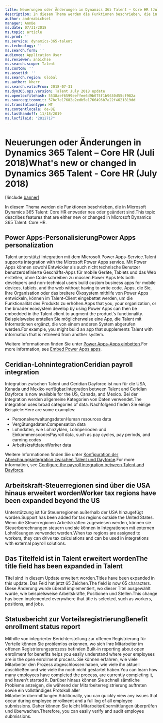 ```yaml
---
title: Neuerungen oder Änderungen in Dynamics 365 Talent – Core HR (Juli 2018)
description: In diesem Thema werden die Funktionen beschrieben, die in Microsoft Dynamics 365 Talent – Core HR entweder neu oder geändert sind.
author: andreabichsel
manager: AnnBe
ms.date: 07/31/2018
ms.topic: article
ms.prod: ''
ms.service: dynamics-365-talent
ms.technology: ''
ms.search.form: ''
audience: Application User
ms.reviewer: anbichse
ms.search.scope: Talent
ms.custom: ''
ms.assetid: ''
ms.search.region: Global
ms.author: kherr
ms.search.validFrom: 2018-07-31
ms.dyn365.ops.version: Talent July 2018 update
ms.openlocfilehash: 5538aef6599eeffee6d9b075f1b9630d55cf982a
ms.sourcegitcommit: 57bc7e17682e2edb5e1766496b7a22f4621819dd
ms.translationtype: HT
ms.contentlocale: de-DE
ms.lasthandoff: 11/18/2019
ms.locfileid: "2812717"
---
```

# <a name="whats-new-or-changed-in-dynamics-365-talent---core-hr-july-2018"></a><span data-ttu-id="80279-103">Neuerungen oder Änderungen in Dynamics 365 Talent – Core HR (Juli 2018)</span><span class="sxs-lookup"><span data-stu-id="80279-103">What's new or changed in Dynamics 365 Talent - Core HR (July 2018)</span></span>

[!include [banner](includes/banner.md)]

<span data-ttu-id="80279-104">In diesem Thema werden die Funktionen beschrieben, die in Microsoft Dynamics 365 Talent: Core HR entweder neu oder geändert sind.</span><span class="sxs-lookup"><span data-stu-id="80279-104">This topic describes features that are either new or changed in Microsoft Dynamics 365 Talent: Core HR.</span></span>

## <a name="power-apps-personalization"></a><span data-ttu-id="80279-105">Power Apps-Personalisierung</span><span class="sxs-lookup"><span data-stu-id="80279-105">Power Apps personalization</span></span>

<span data-ttu-id="80279-106">Talent unterstützt Integration mit dem Microsoft Power Apps-Service.</span><span class="sxs-lookup"><span data-stu-id="80279-106">Talent supports integration with the Microsoft Power Apps service.</span></span> <span data-ttu-id="80279-107">Mit Power Apps können sowohl Entwickler als auch nicht technische Benutzer benutzerdefinierte Geschäfts-Apps für mobile Geräte, Tablets und das Web erstellen, ohne Code schreiben zu müssen.</span><span class="sxs-lookup"><span data-stu-id="80279-107">Power Apps lets both developers and non-technical users build custom business apps for mobile devices, tablets, and the web without having to write code.</span></span> <span data-ttu-id="80279-108">Apps, die Sie, Ihre Organisation oder das breitere Ökosystem mithilfe von Power Apps entwickeln, können im Talent-Client eingebettet werden, um die Funktionalität des Produkts zu erhöhen.</span><span class="sxs-lookup"><span data-stu-id="80279-108">Apps that you, your organization, or the broader ecosystem develop by using Power Apps can then be embedded in the Talent client to augment the product's functionality.</span></span> <span data-ttu-id="80279-109">Beispielsweise erstellen Sie möglicherweise eine App, die Talent mit Informationen ergänzt, die von einem anderen System abgerufen werden.</span><span class="sxs-lookup"><span data-stu-id="80279-109">For example, you might build an app that supplements Talent with information that is retrieved from another system.</span></span>

<span data-ttu-id="80279-110">Weitere Informationen finden Sie unter [Power Apps-Apps einbetten](../fin-and-ops/get-started/embed-power-apps.md).</span><span class="sxs-lookup"><span data-stu-id="80279-110">For more information, see [Embed Power Apps apps](../fin-and-ops/get-started/embed-power-apps.md).</span></span>

## <a name="ceridian-payroll-integration"></a><span data-ttu-id="80279-111">Ceridian-Lohnintegration</span><span class="sxs-lookup"><span data-stu-id="80279-111">Ceridian payroll integration</span></span>

<span data-ttu-id="80279-112">Integration zwischen Talent und Ceridian Dayforce ist nun für die USA, Kanada und Mexiko verfügbar.</span><span class="sxs-lookup"><span data-stu-id="80279-112">Integration between Talent and Ceridian Dayforce is now available for the US, Canada, and Mexico.</span></span> <span data-ttu-id="80279-113">Bei der Integration werden allgemeine Kategorien von Daten verwendet.</span><span class="sxs-lookup"><span data-stu-id="80279-113">The integration uses broad categories of data.</span></span> <span data-ttu-id="80279-114">Nachfolgend finden Sie einige Beispiele:</span><span class="sxs-lookup"><span data-stu-id="80279-114">Here are some examples:</span></span>

- <span data-ttu-id="80279-115">Personalverwaltungsdaten</span><span class="sxs-lookup"><span data-stu-id="80279-115">Human resources data</span></span>
- <span data-ttu-id="80279-116">Vergütungsdaten</span><span class="sxs-lookup"><span data-stu-id="80279-116">Compensation data</span></span>
- <span data-ttu-id="80279-117">Lohndaten, wie Lohnzyklen, Lohnperioden und Einkommenscodes</span><span class="sxs-lookup"><span data-stu-id="80279-117">Payroll data, such as pay cycles, pay periods, and earning codes</span></span>
- <span data-ttu-id="80279-118">Arbeitskraftdaten</span><span class="sxs-lookup"><span data-stu-id="80279-118">Worker data</span></span>

<span data-ttu-id="80279-119">Weitere Informationen finden Sie unter [Konfiguration der Abrechnungsintegration zwischen Talent und Dayforce](configure-payroll-integration.md).</span><span class="sxs-lookup"><span data-stu-id="80279-119">For more information, see [Configure the payroll integration between Talent and Dayforce](configure-payroll-integration.md).</span></span>

## <a name="worker-tax-regions-have-been-expanded-beyond-the-us"></a><span data-ttu-id="80279-120">Arbeitskraft-Steuerregionen sind über die USA hinaus erweitert worden</span><span class="sxs-lookup"><span data-stu-id="80279-120">Worker tax regions have been expanded beyond the US</span></span>

<span data-ttu-id="80279-121">Unterstützung ist für Steuerregionen außerhalb der USA hinzugefügt worden.</span><span class="sxs-lookup"><span data-stu-id="80279-121">Support has been added for tax regions outside the United States.</span></span> <span data-ttu-id="80279-122">Wenn die Steuerregionen Arbeitskräften zugewiesen werden, können sie Steuerberechnungen steuern und sie können in Integrationen mit externen Lohnlösungen verwendet werden.</span><span class="sxs-lookup"><span data-stu-id="80279-122">When tax regions are assigned to workers, they can drive tax calculations and can be used in integrations with external payroll solutions.</span></span>

## <a name="the-title-field-has-been-expanded-in-talent"></a><span data-ttu-id="80279-123">Das Titelfeld ist in Talent erweitert worden</span><span class="sxs-lookup"><span data-stu-id="80279-123">The title field has been expanded in Talent</span></span>

<span data-ttu-id="80279-124">Titel sind in diesem Update erweitert worden.</span><span class="sxs-lookup"><span data-stu-id="80279-124">Titles have been expanded in this update.</span></span> <span data-ttu-id="80279-125">Das Feld hat jetzt 65 Zeichen.</span><span class="sxs-lookup"><span data-stu-id="80279-125">The field is now 65 characters.</span></span> <span data-ttu-id="80279-126">Diese Änderung wurde überall implementiert, wo dieser Titel ausgewählt wurde, wie beispielsweise Arbeitskräfte, Positionen und Stellen.</span><span class="sxs-lookup"><span data-stu-id="80279-126">This change has been implemented everywhere that title is selected, such as workers, positions, and jobs.</span></span>

## <a name="benefit-enrollment-status-report"></a><span data-ttu-id="80279-127">Statusbericht zur Vorteilsregistrierung</span><span class="sxs-lookup"><span data-stu-id="80279-127">Benefit enrollment status report</span></span>

<span data-ttu-id="80279-128">Mithilfe von integrierter Berichterstellung zur offenen Registrierung für Vorteile können Sie problemlos erkennen, wo sich Ihre Mitarbeiter im offenen Registrierungsprozess befinden.</span><span class="sxs-lookup"><span data-stu-id="80279-128">Built-in reporting about open enrollment for benefits helps you easily understand where your employees are in the open enrollment process.</span></span> <span data-ttu-id="80279-129">Sie können erfahren, wie viele Mitarbeiter den Prozess abgeschlossen haben, wie viele ihn aktuell abschließen und wie viele ihn noch nicht gestartet haben.</span><span class="sxs-lookup"><span data-stu-id="80279-129">You can learn how many employees have completed the process, are currently completing it, and haven't started it.</span></span> <span data-ttu-id="80279-130">Darüber hinaus können Sie schnell sämtliche Probleme anzeigen, die während der Mitarbeiterregistrierung auftreten sowie ein vollständiges Protokoll aller Mitarbeiterübermittlungen.</span><span class="sxs-lookup"><span data-stu-id="80279-130">Additionally, you can quickly view any issues that occur during employee enrollment and a full log of all employee submissions.</span></span> <span data-ttu-id="80279-131">Daher können Sie leicht Mitarbeiterübermittlungen überprüfen und überwachen.</span><span class="sxs-lookup"><span data-stu-id="80279-131">Therefore, you can easily verify and audit employee submissions.</span></span>
